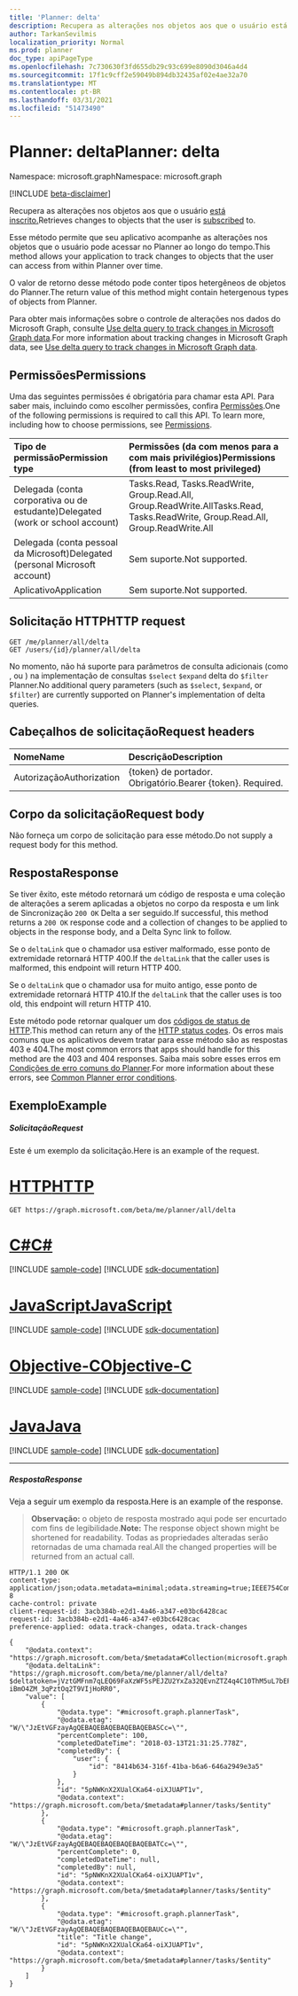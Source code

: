 ```yaml
---
title: 'Planner: delta'
description: Recupera as alterações nos objetos aos que o usuário está inscrito.
author: TarkanSevilmis
localization_priority: Normal
ms.prod: planner
doc_type: apiPageType
ms.openlocfilehash: 7c730630f3fd655db29c93c699e8090d3046a4d4
ms.sourcegitcommit: 17f1c9cff2e59049b894db32435af02e4ae32a70
ms.translationtype: MT
ms.contentlocale: pt-BR
ms.lasthandoff: 03/31/2021
ms.locfileid: "51473490"
---
```

# <a name="planner-delta"></a><span data-ttu-id="d6101-103">Planner: delta</span><span class="sxs-lookup"><span data-stu-id="d6101-103">Planner: delta</span></span>

<span data-ttu-id="d6101-104">Namespace: microsoft.graph</span><span class="sxs-lookup"><span data-stu-id="d6101-104">Namespace: microsoft.graph</span></span>

[!INCLUDE [beta-disclaimer](../../includes/beta-disclaimer.md)]

<span data-ttu-id="d6101-105">Recupera as alterações nos objetos aos que o usuário [está inscrito.](../resources/planner-overview.md#track-changes-using-delta-query)</span><span class="sxs-lookup"><span data-stu-id="d6101-105">Retrieves changes to objects that the user is [subscribed](../resources/planner-overview.md#track-changes-using-delta-query) to.</span></span>

<span data-ttu-id="d6101-106">Esse método permite que seu aplicativo acompanhe as alterações nos objetos que o usuário pode acessar no Planner ao longo do tempo.</span><span class="sxs-lookup"><span data-stu-id="d6101-106">This method allows your application to track changes to objects that the user can access from within Planner over time.</span></span>

<span data-ttu-id="d6101-107">O valor de retorno desse método pode conter tipos hetergêneos de objetos do Planner.</span><span class="sxs-lookup"><span data-stu-id="d6101-107">The return value of this method might contain hetergenous types of objects from Planner.</span></span>

<span data-ttu-id="d6101-108">Para obter mais informações sobre o controle de alterações nos dados do Microsoft Graph, consulte [Use delta query to track changes in Microsoft Graph data](/graph/delta-query-overview).</span><span class="sxs-lookup"><span data-stu-id="d6101-108">For more information about tracking changes in Microsoft Graph data, see [Use delta query to track changes in Microsoft Graph data](/graph/delta-query-overview).</span></span>

## <a name="permissions"></a><span data-ttu-id="d6101-109">Permissões</span><span class="sxs-lookup"><span data-stu-id="d6101-109">Permissions</span></span>

<span data-ttu-id="d6101-p101">Uma das seguintes permissões é obrigatória para chamar esta API. Para saber mais, incluindo como escolher permissões, confira [Permissões](/graph/permissions-reference).</span><span class="sxs-lookup"><span data-stu-id="d6101-p101">One of the following permissions is required to call this API. To learn more, including how to choose permissions, see [Permissions](/graph/permissions-reference).</span></span>

|<span data-ttu-id="d6101-112">Tipo de permissão</span><span class="sxs-lookup"><span data-stu-id="d6101-112">Permission type</span></span>      | <span data-ttu-id="d6101-113">Permissões (da com menos para a com mais privilégios)</span><span class="sxs-lookup"><span data-stu-id="d6101-113">Permissions (from least to most privileged)</span></span>              |
|:--------------------|:---------------------------------------------------------|
|<span data-ttu-id="d6101-114">Delegada (conta corporativa ou de estudante)</span><span class="sxs-lookup"><span data-stu-id="d6101-114">Delegated (work or school account)</span></span> | <span data-ttu-id="d6101-115">Tasks.Read, Tasks.ReadWrite, Group.Read.All, Group.ReadWrite.All</span><span class="sxs-lookup"><span data-stu-id="d6101-115">Tasks.Read, Tasks.ReadWrite, Group.Read.All, Group.ReadWrite.All</span></span>    |
|<span data-ttu-id="d6101-116">Delegada (conta pessoal da Microsoft)</span><span class="sxs-lookup"><span data-stu-id="d6101-116">Delegated (personal Microsoft account)</span></span> | <span data-ttu-id="d6101-117">Sem suporte.</span><span class="sxs-lookup"><span data-stu-id="d6101-117">Not supported.</span></span>    |
|<span data-ttu-id="d6101-118">Aplicativo</span><span class="sxs-lookup"><span data-stu-id="d6101-118">Application</span></span> | <span data-ttu-id="d6101-119">Sem suporte.</span><span class="sxs-lookup"><span data-stu-id="d6101-119">Not supported.</span></span> |

## <a name="http-request"></a><span data-ttu-id="d6101-120">Solicitação HTTP</span><span class="sxs-lookup"><span data-stu-id="d6101-120">HTTP request</span></span>

<!-- { "blockType": "ignored" } -->

```http
GET /me/planner/all/delta
GET /users/{id}/planner/all/delta
```

<span data-ttu-id="d6101-121">No momento, não há suporte para parâmetros de consulta adicionais (como , ou ) na implementação de consultas `$select` `$expand` delta do `$filter` Planner.</span><span class="sxs-lookup"><span data-stu-id="d6101-121">No additional query parameters (such as `$select`, `$expand`, or `$filter`) are currently supported on Planner's implementation of delta queries.</span></span>

## <a name="request-headers"></a><span data-ttu-id="d6101-122">Cabeçalhos de solicitação</span><span class="sxs-lookup"><span data-stu-id="d6101-122">Request headers</span></span>

| <span data-ttu-id="d6101-123">Nome</span><span class="sxs-lookup"><span data-stu-id="d6101-123">Name</span></span>           |<span data-ttu-id="d6101-124">Descrição</span><span class="sxs-lookup"><span data-stu-id="d6101-124">Description</span></span>                |
|:---------------|:--------------------------|
| <span data-ttu-id="d6101-125">Autorização</span><span class="sxs-lookup"><span data-stu-id="d6101-125">Authorization</span></span>  | <span data-ttu-id="d6101-p102">{token} de portador. Obrigatório.</span><span class="sxs-lookup"><span data-stu-id="d6101-p102">Bearer {token}. Required.</span></span> |

## <a name="request-body"></a><span data-ttu-id="d6101-128">Corpo da solicitação</span><span class="sxs-lookup"><span data-stu-id="d6101-128">Request body</span></span>

<span data-ttu-id="d6101-129">Não forneça um corpo de solicitação para esse método.</span><span class="sxs-lookup"><span data-stu-id="d6101-129">Do not supply a request body for this method.</span></span>

## <a name="response"></a><span data-ttu-id="d6101-130">Resposta</span><span class="sxs-lookup"><span data-stu-id="d6101-130">Response</span></span>

<span data-ttu-id="d6101-131">Se tiver êxito, este método retornará um código de resposta e uma coleção de alterações a serem aplicadas a objetos no corpo da resposta e um link de Sincronização `200 OK` Delta a ser seguido.</span><span class="sxs-lookup"><span data-stu-id="d6101-131">If successful, this method returns a `200 OK` response code and a collection of changes to be applied to objects in the response body, and a Delta Sync link to follow.</span></span>

<span data-ttu-id="d6101-132">Se o `deltaLink` que o chamador usa estiver malformado, esse ponto de extremidade retornará HTTP 400.</span><span class="sxs-lookup"><span data-stu-id="d6101-132">If the `deltaLink` that the caller uses is malformed, this endpoint will return HTTP 400.</span></span>

<span data-ttu-id="d6101-133">Se o `deltaLink` que o chamador usa for muito antigo, esse ponto de extremidade retornará HTTP 410.</span><span class="sxs-lookup"><span data-stu-id="d6101-133">If the `deltaLink` that the caller uses is too old, this endpoint will return HTTP 410.</span></span>

<span data-ttu-id="d6101-134">Este método pode retornar qualquer um dos [códigos de status de HTTP](/graph/errors).</span><span class="sxs-lookup"><span data-stu-id="d6101-134">This method can return any of the [HTTP status codes](/graph/errors).</span></span> <span data-ttu-id="d6101-135">Os erros mais comuns que os aplicativos devem tratar para esse método são as respostas 403 e 404.</span><span class="sxs-lookup"><span data-stu-id="d6101-135">The most common errors that apps should handle for this method are the 403 and 404 responses.</span></span> <span data-ttu-id="d6101-136">Saiba mais sobre esses erros em [Condições de erro comuns do Planner](../resources/planner-overview.md#common-planner-error-conditions).</span><span class="sxs-lookup"><span data-stu-id="d6101-136">For more information about these errors, see [Common Planner error conditions](../resources/planner-overview.md#common-planner-error-conditions).</span></span>

## <a name="example"></a><span data-ttu-id="d6101-137">Exemplo</span><span class="sxs-lookup"><span data-stu-id="d6101-137">Example</span></span>

##### <a name="request"></a><span data-ttu-id="d6101-138">Solicitação</span><span class="sxs-lookup"><span data-stu-id="d6101-138">Request</span></span>

<span data-ttu-id="d6101-139">Este é um exemplo da solicitação.</span><span class="sxs-lookup"><span data-stu-id="d6101-139">Here is an example of the request.</span></span>


# <a name="http"></a>[<span data-ttu-id="d6101-140">HTTP</span><span class="sxs-lookup"><span data-stu-id="d6101-140">HTTP</span></span>](#tab/http)
<!-- {
  "blockType": "request",
  "name": "get_delta"
}-->

```msgraph-interactive
GET https://graph.microsoft.com/beta/me/planner/all/delta
```
# <a name="c"></a>[<span data-ttu-id="d6101-141">C#</span><span class="sxs-lookup"><span data-stu-id="d6101-141">C#</span></span>](#tab/csharp)
[!INCLUDE [sample-code](../includes/snippets/csharp/get-delta-csharp-snippets.md)]
[!INCLUDE [sdk-documentation](../includes/snippets/snippets-sdk-documentation-link.md)]

# <a name="javascript"></a>[<span data-ttu-id="d6101-142">JavaScript</span><span class="sxs-lookup"><span data-stu-id="d6101-142">JavaScript</span></span>](#tab/javascript)
[!INCLUDE [sample-code](../includes/snippets/javascript/get-delta-javascript-snippets.md)]
[!INCLUDE [sdk-documentation](../includes/snippets/snippets-sdk-documentation-link.md)]

# <a name="objective-c"></a>[<span data-ttu-id="d6101-143">Objective-C</span><span class="sxs-lookup"><span data-stu-id="d6101-143">Objective-C</span></span>](#tab/objc)
[!INCLUDE [sample-code](../includes/snippets/objc/get-delta-objc-snippets.md)]
[!INCLUDE [sdk-documentation](../includes/snippets/snippets-sdk-documentation-link.md)]

# <a name="java"></a>[<span data-ttu-id="d6101-144">Java</span><span class="sxs-lookup"><span data-stu-id="d6101-144">Java</span></span>](#tab/java)
[!INCLUDE [sample-code](../includes/snippets/java/get-delta-java-snippets.md)]
[!INCLUDE [sdk-documentation](../includes/snippets/snippets-sdk-documentation-link.md)]

---


##### <a name="response"></a><span data-ttu-id="d6101-145">Resposta</span><span class="sxs-lookup"><span data-stu-id="d6101-145">Response</span></span>
<span data-ttu-id="d6101-146">Veja a seguir um exemplo da resposta.</span><span class="sxs-lookup"><span data-stu-id="d6101-146">Here is an example of the response.</span></span>

><span data-ttu-id="d6101-147">**Observação:** o objeto de resposta mostrado aqui pode ser encurtado com fins de legibilidade.</span><span class="sxs-lookup"><span data-stu-id="d6101-147">**Note:** The response object shown might be shortened for readability.</span></span> <span data-ttu-id="d6101-148">Todas as propriedades alteradas serão retornadas de uma chamada real.</span><span class="sxs-lookup"><span data-stu-id="d6101-148">All the changed properties will be returned from an actual call.</span></span>

<!-- {
  "blockType": "response",
  "name": "get_delta",
  "truncated": true,
  "@odata.type": "Collection(microsoft.graph.entity)",
  "isCollection": true
} -->

```http
HTTP/1.1 200 OK
content-type: application/json;odata.metadata=minimal;odata.streaming=true;IEEE754Compatible=false;charset=utf-8
cache-control: private
client-request-id: 3acb384b-e2d1-4a46-a347-e03bc6428cac
request-id: 3acb384b-e2d1-4a46-a347-e03bc6428cac
preference-applied: odata.track-changes, odata.track-changes

{
    "@odata.context": "https://graph.microsoft.com/beta/$metadata#Collection(microsoft.graph.plannerDelta)",
    "@odata.deltaLink": "https://graph.microsoft.com/beta/me/planner/all/delta?$deltatoken=jVztGMFnm7qLEQ69FaXzWF5sPEJZU2YxZa32QEvnZTZ4q4C10ThM5uL7bEPm9ysqrxOY0QQIb4Uqmc9DH3rn7pczamvtCipDVJ4FivXh398.J9pSVKpytlutvx03-iBmO4ZM_3qPztOq2T9VIjHoRR0",
    "value": [
        {
            "@odata.type": "#microsoft.graph.plannerTask",
            "@odata.etag": "W/\"JzEtVGFzayAgQEBAQEBAQEBAQEBAQEBASCc=\"",
            "percentComplete": 100,
            "completedDateTime": "2018-03-13T21:31:25.778Z",
            "completedBy": {
                "user": {
                    "id": "8414b634-316f-41ba-b6a6-646a2949e3a5"
                }
            },
            "id": "5pNWKnX2XUalCKa64-oiXJUAPT1v",
            "@odata.context": "https://graph.microsoft.com/beta/$metadata#planner/tasks/$entity"
        },
        {
            "@odata.type": "#microsoft.graph.plannerTask",
            "@odata.etag": "W/\"JzEtVGFzayAgQEBAQEBAQEBAQEBAQEBATCc=\"",
            "percentComplete": 0,
            "completedDateTime": null,
            "completedBy": null,
            "id": "5pNWKnX2XUalCKa64-oiXJUAPT1v",
            "@odata.context": "https://graph.microsoft.com/beta/$metadata#planner/tasks/$entity"
        },
        {
            "@odata.type": "#microsoft.graph.plannerTask",
            "@odata.etag": "W/\"JzEtVGFzayAgQEBAQEBAQEBAQEBAQEBAUCc=\"",
            "title": "Title change",
            "id": "5pNWKnX2XUalCKa64-oiXJUAPT1v",
            "@odata.context": "https://graph.microsoft.com/beta/$metadata#planner/tasks/$entity"
        }
    ]
}
```

<!-- uuid: 8fcb5dbc-d5aa-4681-8e31-b001d5168d79
2015-10-25 14:57:30 UTC -->
<!--
{
  "type": "#page.annotation",
  "description": "List changes",
  "keywords": "",
  "section": "documentation",
  "tocPath": "",
  "suppressions": [
  ]
}
-->


